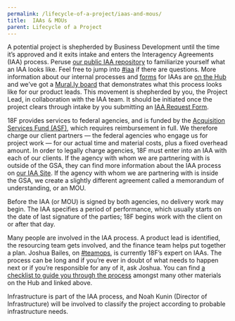 ```yaml
---
permalink: /lifecycle-of-a-project/iaas-and-mous/
title:  IAAs & MOUs
parent: Lifecycle of a Project
---
```

A potential project is shepherded by Business Development until the time it’s approved and it exits intake and enters the Interagency Agreements (IAA) process. Peruse [our public IAA repository](https://pages.18f.gov/agreements-public/) to familiarize yourself what an IAA looks like. Feel free to jump into [#iaa](https://18f.slack.com/messages/iaa/) if there are questions. More information about our internal processes and [forms](https://pages.18f.gov/iaa-forms/) for IAAs are [on the Hub](https://hub.18f.gov/team-ops/resources/iaa/) and we’ve got a [Mural.ly board](http://mur.al/YEAoProA) that demonstrates what this process looks like for our product leads. This movement is shepherded by you, the Project Lead, in collaboration with the IAA team. It should be initiated once the project clears through intake by you submitting an [IAA Request Form](https://docs.google.com/a/gsa.gov/forms/d/13--i0fRhgSgP9sRVkn7RvPN0Lrbwvg4cpMOctN3Ygrc/viewform). 

18F provides services to federal agencies, and is funded by the [Acquisition Services Fund (ASF)](http://www.gsa.gov/portal/content/150047), which requires reimbursement in full. We therefore charge our client partners — the federal agencies who engage us for project work — for our actual time and material costs, plus a fixed overhead amount. In order to legally charge agencies, 18F must enter into an IAA with each of our clients. If the agency with whom we are partnering with is outside of the GSA, they can find more information about the IAA process on [our IAA Site](https://pages.18f.gov/iaa-forms/). If the agency with whom we are partnering with is inside the GSA, we create a slightly different agreement called a memorandum of understanding, or an MOU. 

Before the IAA (or MOU) is signed by both agencies, no delivery work may begin. The IAA specifies a period of performance, which usually starts on the date of last signature of the parties; 18F begins work with the client on or after that day. 

Many people are involved in the IAA process. A product lead is identified, the resourcing team gets involved, and the finance team helps put together a plan. Joshua Bailes, on [#teamops](https://18f.slack.com/messages/teamops), is currently 18F’s expert on IAAs. The process can be long and if you’re ever in doubt of what needs to happen next or if you’re responsible for any of it, ask Joshua. You can find [a checklist to guide you through the process](https://hub.18f.gov/team-ops/resources/iaa/project-lead-checklist/) amongst many other materials on the Hub and linked above. 

Infrastructure is part of the IAA process, and Noah Kunin (Director of Infrastructure) will be involved to classify the project according to probable infrastructure needs.
